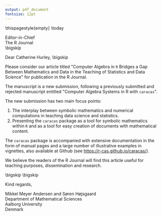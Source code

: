 ```yaml
---
output: pdf_document
fontsize: 12pt
---
```


\thispagestyle{empty}
\today


Editor-in-Chief  
The R Journal  
\bigskip

Dear Catherine Hurley,
\bigskip

Please consider our article titled "Computer Algebra in `R` Bridges a Gap Between Mathematics and Data in the Teaching of Statistics and Data Science" for publication in the R Journal.

The manuscript is a new submission, following a previously submitted and rejected manuscript entitled "Computer Algebra Systems in R with `caracas`". 

The new submission has two main focus points:

1) The interplay between symbolic mathematics and numerical computations in teaching data science and statistics. 
2) Presenting the `caracas` package as a tool for symbolic mathematics within `R` and as a tool for easy creation of documents with mathematical content.

The `caracas` package is accompanied with extensive documentation in the form of manual pages and a large number of illustrative examples in vignettes, also available at Github (see <https://r-cas.github.io/caracas/>).

We believe the readers of the R Journal will find this article useful for teaching purposes, dissemination and research.

\bigskip
\bigskip

Kind regards,
    
    
Mikkel Meyer Andersen and Søren Højsgaard  
Department of Mathematical Sciences  
Aalborg University  
Denmark  
